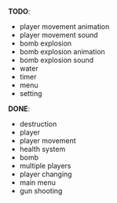 **TODO**:
  * player movement animation
  * player movement sound
  * bomb explosion
  * bomb explosion animation
  * bomb explosion sound
  * water
  * timer
  * menu
  * setting

**DONE**:
  * destruction
  * player
  * player movement
  * health system
  * bomb
  * multiple players
  * player changing
  * main menu
  * gun shooting

